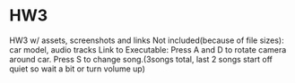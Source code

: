 # HW3
HW3 w/ assets, screenshots and links
Not included(because of file sizes): car model, audio tracks
Link to Executable:
Press A and D to rotate camera around car. Press S to change song.(3songs total, last 2 songs start off quiet so wait a bit or turn volume up)
